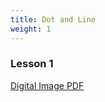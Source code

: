 ```yaml
---
title: Dot and Line
weight: 1
---
```

### Lesson 1

[Digital Image PDF](digital-image.lsupathways.org/static/images/uploads/digitalimage.pdf)